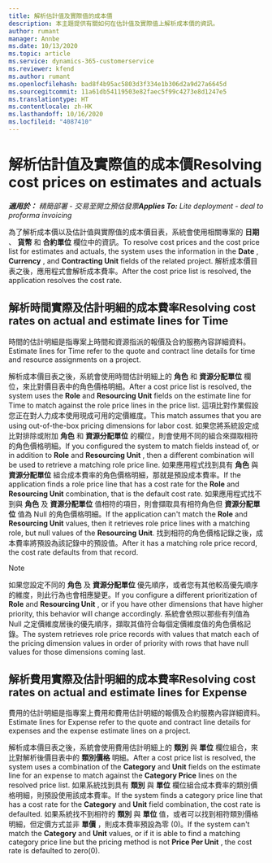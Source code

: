 ```yaml
---
title: 解析估計值及實際值的成本價
description: 本主題提供有關如何在估計值及實際值上解析成本價的資訊。
author: rumant
manager: Annbe
ms.date: 10/13/2020
ms.topic: article
ms.service: dynamics-365-customerservice
ms.reviewer: kfend
ms.author: rumant
ms.openlocfilehash: bad8f4b95ac5803d3f334e1b306d2a9d27a6645d
ms.sourcegitcommit: 11a61db54119503e82faec5f99c4273e8d1247e5
ms.translationtype: HT
ms.contentlocale: zh-HK
ms.lasthandoff: 10/16/2020
ms.locfileid: "4087410"
---
```

# <a name="resolving-cost-prices-on-estimates-and-actuals"></a><span data-ttu-id="32627-103">解析估計值及實際值的成本價</span><span class="sxs-lookup"><span data-stu-id="32627-103">Resolving cost prices on estimates and actuals</span></span>

<span data-ttu-id="32627-104">_**適用於：** 精簡部署 - 交易至開立預估發票_</span><span class="sxs-lookup"><span data-stu-id="32627-104">_**Applies To:** Lite deployment - deal to proforma invoicing_</span></span>

<span data-ttu-id="32627-105">為了解析成本價以及估計值與實際值的成本價目表，系統會使用相關專案的 **日期** 、 **貨幣** 和 **合約單位** 欄位中的資訊。</span><span class="sxs-lookup"><span data-stu-id="32627-105">To resolve cost prices and the cost price list for estimates and actuals, the system uses the information in the **Date** , **Currency** , and **Contracting Unit** fields of the related project.</span></span> <span data-ttu-id="32627-106">解析成本價目表之後，應用程式會解析成本費率。</span><span class="sxs-lookup"><span data-stu-id="32627-106">After the cost price list is resolved, the application resolves the cost rate.</span></span>

## <a name="resolving-cost-rates-on-actual-and-estimate-lines-for-time"></a><span data-ttu-id="32627-107">解析時間實際及估計明細的成本費率</span><span class="sxs-lookup"><span data-stu-id="32627-107">Resolving cost rates on actual and estimate lines for Time</span></span>

<span data-ttu-id="32627-108">時間的估計明細是指專案上時間和資源指派的報價及合約服務內容詳細資料。</span><span class="sxs-lookup"><span data-stu-id="32627-108">Estimate lines for Time refer to the quote and contract line details for time and resource assignments on a project.</span></span>

<span data-ttu-id="32627-109">解析成本價目表之後，系統會使用時間估計明細上的 **角色** 和 **資源分配單位** 欄位，來比對價目表中的角色價格明細。</span><span class="sxs-lookup"><span data-stu-id="32627-109">After a cost price list is resolved, the system uses the **Role** and **Resourcing Unit** fields on the estimate line for Time to match against the role price lines in the price list.</span></span> <span data-ttu-id="32627-110">這項比對作業假設您正在對人力成本使用現成可用的定價維度。</span><span class="sxs-lookup"><span data-stu-id="32627-110">This match assumes that you are using out-of-the-box pricing dimensions for labor cost.</span></span> <span data-ttu-id="32627-111">如果您將系統設定成比對排除或附加 **角色** 和 **資源分配單位** 的欄位，則會使用不同的組合來擷取相符的角色價格明細。</span><span class="sxs-lookup"><span data-stu-id="32627-111">If you configured the system to match fields instead of, or in addition to **Role** and **Resourcing Unit** , then a different combination will be used to retrieve a matching role price line.</span></span> <span data-ttu-id="32627-112">如果應用程式找到具有 **角色** 與 **資源分配單位** 組合成本費率的角色價格明細，那就是預設成本費率。</span><span class="sxs-lookup"><span data-stu-id="32627-112">If the application finds a role price line that has a cost rate for the **Role** and **Resourcing Unit** combination, that is the default cost rate.</span></span> <span data-ttu-id="32627-113">如果應用程式找不到與 **角色** 及 **資源分配單位** 值相符的項目，則會擷取具有相符角色但 **資源分配單位** 值為 Null 的角色價格明細。</span><span class="sxs-lookup"><span data-stu-id="32627-113">If the application can't match the **Role** and **Resourcing Unit** values, then it retrieves role price lines with a matching role, but null values of the **Resourcing Unit**.</span></span> <span data-ttu-id="32627-114">找到相符的角色價格記錄之後，成本費率將預設為該記錄中的預設值。</span><span class="sxs-lookup"><span data-stu-id="32627-114">After it has a matching role price record, the cost rate defaults from that record.</span></span> 

> [!NOTE]
> <span data-ttu-id="32627-115">如果您設定不同的 **角色** 及 **資源分配單位** 優先順序，或者您有其他較高優先順序的維度，則此行為也會相應變更。</span><span class="sxs-lookup"><span data-stu-id="32627-115">If you configure a different prioritization of **Role** and **Resourcing Unit** , or if you have other dimensions that have higher priority, this behavior will change accordingly.</span></span> <span data-ttu-id="32627-116">系統會依照以那些有列值為 Null 之定價維度居後的優先順序，擷取其值符合每個定價維度值的角色價格記錄。</span><span class="sxs-lookup"><span data-stu-id="32627-116">The system retrieves role price records with values that match each of the pricing dimension values in order of priority with rows that have null values for those dimensions coming last.</span></span>

## <a name="resolving-cost-rates-on-actual-and-estimate-lines-for-expense"></a><span data-ttu-id="32627-117">解析費用實際及估計明細的成本費率</span><span class="sxs-lookup"><span data-stu-id="32627-117">Resolving cost rates on actual and estimate lines for Expense</span></span>

<span data-ttu-id="32627-118">費用的估計明細是指專案上費用和費用估計明細的報價及合約服務內容詳細資料。</span><span class="sxs-lookup"><span data-stu-id="32627-118">Estimate lines for Expense refer to the quote and contract line details for expenses and the expense estimate lines on a project.</span></span>

<span data-ttu-id="32627-119">解析成本價目表之後，系統會使用費用估計明細上的 **類別** 與 **單位** 欄位組合，來比對解析後價目表中的 **類別價格** 明細。</span><span class="sxs-lookup"><span data-stu-id="32627-119">After a cost price list is resolved, the system uses a combination of the **Category** and **Unit** fields on the estimate line for an expense to match against the **Category Price** lines on the resolved price list.</span></span> <span data-ttu-id="32627-120">如果系統找到具有 **類別** 與 **單位** 欄位組合成本費率的類別價格明細，則預設使用該成本費率。</span><span class="sxs-lookup"><span data-stu-id="32627-120">If the system finds a category price line that has a cost rate for the **Category** and **Unit** field combination, the cost rate is defaulted.</span></span> <span data-ttu-id="32627-121">如果系統找不到相符的 **類別** 與 **單位** 值，或者可以找到相符類別價格明細，但定價方式並非 **單價** ，則成本費率預設為零 (0)。</span><span class="sxs-lookup"><span data-stu-id="32627-121">If the system can't match the **Category** and **Unit** values, or if it is able to find a matching category price line but the pricing method is not **Price Per Unit** , the cost rate is defaulted to zero(0).</span></span>
